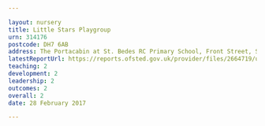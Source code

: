 ```yaml
---

layout: nursery
title: Little Stars Playgroup
urn: 314176
postcode: DH7 6AB
address: The Portacabin at St. Bedes RC Primary School, Front Street, Sacriston, Durham, DH7 6AB
latestReportUrl: https://reports.ofsted.gov.uk/provider/files/2664719/urn/314176.pdf
teaching: 2
development: 2
leadership: 2
outcomes: 2
overall: 2
date: 28 February 2017

---
```

